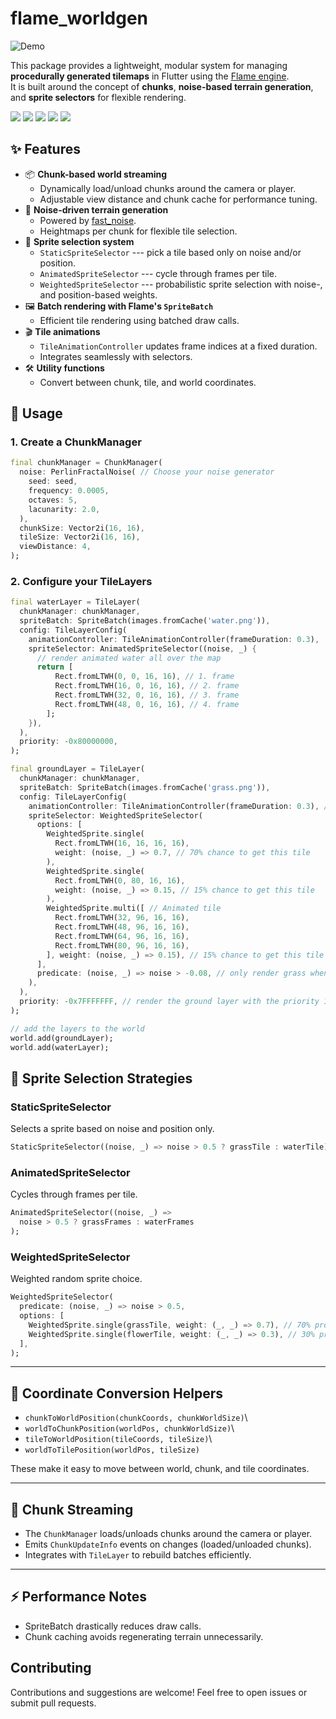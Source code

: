# flame_worldgen

![Demo](assets/demo.gif)

This package provides a lightweight, modular system for managing
**procedurally generated tilemaps** in Flutter using the [Flame
engine](https://flame-engine.org/).\
It is built around the concept of **chunks**, **noise-based terrain
generation**, and **sprite selectors** for flexible rendering.


<a title="CI" href="https://github.com/bszarlej/flame_worldgen/actions/workflows/ci.yaml"><img src="https://github.com/bszarlej/flame_worldgen/actions/workflows/ci.yaml/badge.svg"></a>
<a title="Pub" href="https://pub.dev/packages/flame_worldgen" ><img src="https://img.shields.io/pub/v/flame_worldgen.svg?style=popout"></a>
<a title="Pub Points" href="https://pub.dev/packages/flame_worldgen/score"><img src="https://img.shields.io/pub/points/flame_worldgen.svg?style=popout"></a>
<a title="Pub Likes" href="https://pub.dev/packages/flame_worldgen/score"><img src="https://img.shields.io/pub/likes/flame_worldgen.svg?style=popout"></a>
<a title="Pub Downloads" href="https://pub.dev/packages/flame_worldgen/score" ><img src="https://img.shields.io/pub/dm/flame_worldgen"></a>

## ✨ Features

-   📦 **Chunk-based world streaming**
    -   Dynamically load/unload chunks around the camera or player.
    -   Adjustable view distance and chunk cache for performance tuning.
-   🌄 **Noise-driven terrain generation**
    -   Powered by [fast_noise](https://pub.dev/packages/fast_noise).
    -   Heightmaps per chunk for flexible tile selection.
-   🎨 **Sprite selection system**
    -   `StaticSpriteSelector` --- pick a tile based only on noise
        and/or position.
    -   `AnimatedSpriteSelector` --- cycle through frames per tile.
    -   `WeightedSpriteSelector` --- probabilistic sprite selection with
        noise-, and position-based weights.
-   🖼 **Batch rendering with Flame's `SpriteBatch`**
    -   Efficient tile rendering using batched draw calls.
-   🎬 **Tile animations**
    -   `TileAnimationController` updates frame indices at a fixed
        duration.
    -   Integrates seamlessly with selectors.
-   🛠 **Utility functions**
    -   Convert between chunk, tile, and world coordinates.


## 🚀 Usage

### 1. Create a ChunkManager

``` dart
final chunkManager = ChunkManager(
  noise: PerlinFractalNoise( // Choose your noise generator
    seed: seed,
    frequency: 0.0005,
    octaves: 5,
    lacunarity: 2.0,
  ),
  chunkSize: Vector2i(16, 16),
  tileSize: Vector2i(16, 16),
  viewDistance: 4,
);
```

### 2. Configure your TileLayers

``` dart
final waterLayer = TileLayer(
  chunkManager: chunkManager,
  spriteBatch: SpriteBatch(images.fromCache('water.png')),
  config: TileLayerConfig(
    animationController: TileAnimationController(frameDuration: 0.3),
    spriteSelector: AnimatedSpriteSelector((noise, _) {
      // render animated water all over the map
      return [
          Rect.fromLTWH(0, 0, 16, 16), // 1. frame
          Rect.fromLTWH(16, 0, 16, 16), // 2. frame
          Rect.fromLTWH(32, 0, 16, 16), // 3. frame
          Rect.fromLTWH(48, 0, 16, 16), // 4. frame
        ];
    }),
  ),
  priority: -0x80000000,
);

final groundLayer = TileLayer(
  chunkManager: chunkManager,
  spriteBatch: SpriteBatch(images.fromCache('grass.png')),
  config: TileLayerConfig(
    animationController: TileAnimationController(frameDuration: 0.3), // animation controller is needed to animate `WeightedSprite.multi` sprite 
    spriteSelector: WeightedSpriteSelector(
      options: [
        WeightedSprite.single(
          Rect.fromLTWH(16, 16, 16, 16),
          weight: (noise, _) => 0.7, // 70% chance to get this tile
        ),
        WeightedSprite.single(
          Rect.fromLTWH(0, 80, 16, 16),
          weight: (noise, _) => 0.15, // 15% chance to get this tile
        ),
        WeightedSprite.multi([ // Animated tile
          Rect.fromLTWH(32, 96, 16, 16),
          Rect.fromLTWH(48, 96, 16, 16),
          Rect.fromLTWH(64, 96, 16, 16),
          Rect.fromLTWH(80, 96, 16, 16),
        ], weight: (noise, _) => 0.15), // 15% chance to get this tile
      ],
      predicate: (noise, _) => noise > -0.08, // only render grass when if the noise value is bigger than -0.08
    ),
  ),
  priority: -0x7FFFFFFF, // render the ground layer with the priority 1 higher than the water layer
);

// add the layers to the world
world.add(groundLayer);
world.add(waterLayer);
```

## 🧩 Sprite Selection Strategies

### StaticSpriteSelector

Selects a sprite based on noise and position only.

``` dart
StaticSpriteSelector((noise, _) => noise > 0.5 ? grassTile : waterTile);
```

### AnimatedSpriteSelector

Cycles through frames per tile.

``` dart
AnimatedSpriteSelector((noise, _) =>
  noise > 0.5 ? grassFrames : waterFrames
);
```

### WeightedSpriteSelector

Weighted random sprite choice.

``` dart
WeightedSpriteSelector(
  predicate: (noise, _) => noise > 0.5,
  options: [
    WeightedSprite.single(grassTile, weight: (_, _) => 0.7), // 70% probability
    WeightedSprite.single(flowerTile, weight: (_, _) => 0.3), // 30% probability
  ],
);
```

------------------------------------------------------------------------

## 📏 Coordinate Conversion Helpers

-   `chunkToWorldPosition(chunkCoords, chunkWorldSize)`\
-   `worldToChunkPosition(worldPos, chunkWorldSize)`\
-   `tileToWorldPosition(tileCoords, tileSize)`\
-   `worldToTilePosition(worldPos, tileSize)`

These make it easy to move between world, chunk, and tile coordinates.

------------------------------------------------------------------------

## 📡 Chunk Streaming

-   The `ChunkManager` loads/unloads chunks around the camera or player.
-   Emits `ChunkUpdateInfo` events on changes (loaded/unloaded chunks).
-   Integrates with `TileLayer` to rebuild batches efficiently.

------------------------------------------------------------------------

## ⚡ Performance Notes

-   SpriteBatch drastically reduces draw calls.
-   Chunk caching avoids regenerating terrain unnecessarily.

## Contributing

Contributions and suggestions are welcome! Feel free to open issues or submit pull requests.
